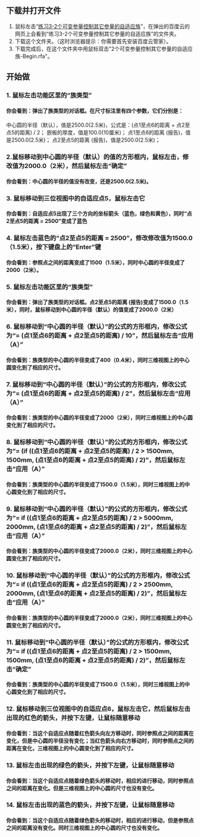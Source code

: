 ## 下载并打开文件

1. 鼠标左击“[练习3-2个可变参量控制其它参量的自适应族](http://pan.baidu.com/s/1jGOeRsi)”，在弹出的百度云的网页上会看到“练习3-2个可变参量控制其它参量的自适应族”的文件夹。
2. 下载这个文件夹。（这时浏览器提示：你需要首先安装百度云管家）。
3. 下载完成后，在这个文件夹中用鼠标双击"2个可变参量控制其它参量的自适应族-Begin.rfa"。

## 开始做

### 1. 鼠标左击功能区里的“族类型”
#### 你会看到：弹出了族类型的对话框。在尺寸标注里有四个参数，它们分别是：
中心圆的半径（默认），值是2500.0(2.5米)，公式是：(点1至点6的距离 + 点2至点5的距离) / 2；
嵌板的厚度，值是100.0(10厘米)；
点1至点6的距离 (报告)，值是2500.0(2.5米)；
点2至点5的距离 (报告)，值是2500.0(2.5米)；

### 2.鼠标移动到中心圆的半径（默认）的值的方形框内，鼠标左击，修改值为2000.0（2米），然后鼠标左击“确定”
#### 你会看到：中心圆的半径的值没有改变，还是2500.0(2.5米)。

### 3. 鼠标移动到三位视图中的自适应点5，鼠标左击它
#### 你会看到：自适应点5出现了三个方向的坐标箭头（蓝色，绿色和黄色），同时“点2至点5的距离 = 2500”变成了蓝色

### 4. 鼠标左击蓝色的“点2至点5的距离 = 2500”，修改修改值为1500.0（1.5米），按下键盘上的“Enter”键 
#### 你会看到：参照点之间的距离变成了1500（1.5米），同时中心圆的半径变成了2000（2米）。

### 5. 鼠标左击功能区里的“族类型”
#### 你会看到：弹出了族类型的对话框。点2至点5的距离 (报告)变成了1500.0（1.5米），同时，鼠标移动到中心圆的半径（默认）的值变成了2000.0（2米）

### 6. 鼠标移动到“中心圆的半径（默认）”的公式的方形框内，修改公式为“= (点1至点6的距离 + 点2至点5的距离) / 10”，然后鼠标左击“应用（A）”
#### 你会看到：族类型的中心圆的半径变成了400（0.4米），同时三维视图上的中心圆变化到了相应的尺寸。

### 7. 鼠标移动到“中心圆的半径（默认）”的公式的方形框内，修改公式为“= (点1至点6的距离 + 点2至点5的距离) / 2”，然后鼠标左击“应用（A）”
#### 你会看到：族类型的中心圆的半径变成了2000（2米），同时三维视图上的中心圆变化到了相应的尺寸。

### 8. 鼠标移动到“中心圆的半径（默认）”的公式的方形框内，修改公式为“= (if ((点1至点6的距离 + 点2至点5的距离) / 2 > 1500mm, 1500mm, (点1至点6的距离 + 点2至点5的距离) / 2)”，然后鼠标左击“应用（A）”
#### 你会看到：族类型的中心圆的半径变成了1500.0（1.5米），同时三维视图上的中心圆变化到了相应的尺寸。

### 9. 鼠标移动到“中心圆的半径（默认）”的公式的方形框内，修改公式为“= if ((点1至点6的距离 + 点2至点5的距离) / 2 > 5000mm, 2000mm, (点1至点6的距离 + 点2至点5的距离) / 2)”，然后鼠标左击“应用（A）”
#### 你会看到：族类型的中心圆的半径变成了2000.0（2米），同时三维视图上的中心圆变化到了相应的尺寸。

### 10. 鼠标移动到“中心圆的半径（默认）”的公式的方形框内，修改公式为“= if ((点1至点6的距离 + 点2至点5的距离) / 2 > 2500mm, 2000mm, (点1至点6的距离 + 点2至点5的距离) / 2)”，然后鼠标左击“应用（A）”
#### 你会看到：族类型的中心圆的半径变成了2000.0（2米），同时三维视图上的中心圆变化到了相应的尺寸。

### 11. 鼠标移动到“中心圆的半径（默认）”的公式的方形框内，修改公式为“= if ((点1至点6的距离 + 点2至点5的距离) / 2 > 1500mm, 1500mm, (点1至点6的距离 + 点2至点5的距离) / 2)”，然后鼠标左击“确定”
#### 你会看到：族类型的中心圆的半径变成了1500.0（1.5米），同时三维视图上的中心圆变化到了相应的尺寸。

### 12. 鼠标移动到三位视图中的自适应点6，鼠标左击它，然后鼠标左击出现的红色的箭头，并按下左键，让鼠标随意移动
#### 你会看到：当这个自适应点随着红色箭头向左方移动时，同时参照点之间的距离在变化，但是中心圆的半径没有变化；当红色箭头向右方移动时，同时参照点之间的距离在变化，三维视图上的中心圆变化到了相应的尺寸。

### 13. 鼠标左击出现的绿色的箭头，并按下左键，让鼠标随意移动
#### 你会看到：当这个自适应点随着绿色箭头的移动时，相应的进行移动，同时参照点之间的距离在变化。但是三维视图上的中心圆的尺寸也没有变化。

### 14. 鼠标左击出现的蓝色的箭头，并按下左键，让鼠标随意移动
#### 你会看到：当这个自适应点随着绿色箭头的移动时，相应的进行移动，但是参照点之间的距离没有变化。同时三维视图上的中心圆的尺寸也没有变化。







